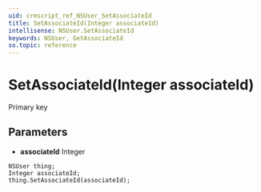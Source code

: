 ```yaml
---
uid: crmscript_ref_NSUser_SetAssociateId
title: SetAssociateId(Integer associateId)
intellisense: NSUser.SetAssociateId
keywords: NSUser, GetAssociateId
so.topic: reference
---
```


# SetAssociateId(Integer associateId)

Primary key

## Parameters

* **associateId** Integer

```crmscript
NSUser thing;
Integer associateId;
thing.SetAssociateId(associateId);
```

